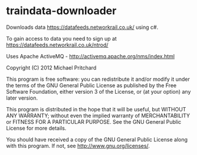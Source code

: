 traindata-downloader
======================
Downloads data https://datafeeds.networkrail.co.uk/ using c#.

To gain access to data you need to sign up at https://datafeeds.networkrail.co.uk/ntrod/

Uses Apache ActiveMQ - http://activemq.apache.org/nms/index.html

Copyright (C) 2012 Michael Pritchard

This program is free software: you can redistribute it and/or modify
it under the terms of the GNU General Public License as published by
the Free Software Foundation, either version 3 of the License, or
(at your option) any later version.

This program is distributed in the hope that it will be useful,
but WITHOUT ANY WARRANTY; without even the implied warranty of
MERCHANTABILITY or FITNESS FOR A PARTICULAR PURPOSE.  See the
GNU General Public License for more details.

You should have received a copy of the GNU General Public License
along with this program.  If not, see <http://www.gnu.org/licenses/>.
